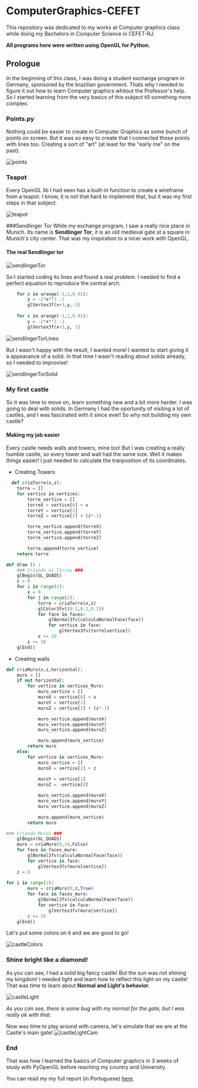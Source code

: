 [points]:https://i.imgsafe.org/8a9f246807.png
[teapot]:https://i.imgsafe.org/8ab27cddb5.png
[sendlingerTor]:https://i.imgsafe.org/8b77f21172.jpg
[sendlingerTorLines]:https://i.imgsafe.org/8b77d70a2f.jpg
[sendlingerTorSolid]:https://i.imgsafe.org/8b77d063ab.jpg
[castleColors]:https://i.imgsafe.org/8b779aacb5.jpg
[castleColorsCam]:https://i.imgsafe.org/8b77a72eb6.jpg
[castleLight]:https://i.imgsafe.org/8b77ad4f11.jpg
[castleLightCam]:https://i.imgsafe.org/8b77b9ca42.jpg


# ComputerGraphics-CEFET
This repository was dedicated to my works at Computer graphics class while doing my Bachelors in Computer Science in CEFET-RJ.

**All programs here were written using OpenGL for Python.**

## Prologue
In the beginning of this class, I was doing a student exchange program in Germany, sponsored by the brazilian government. Thats why I needed to figure it out how to learn Computer graphics whitout the Professor's help. So I started learning from the very basics of this subject till something more complex.

### Points.py
Nothing could be easier to create in Computer Graphics as some bunch of points on screen. But it was so easy to create that I connected those points with lines too. Creating a sort of "art" (at least for the "early me" on the past).

![points]

### Teapot
Every OpenGL lib I had seen has a built-in function to create a wireframe from a teapot. I know, it is not that hard to implement that, but it was my first steps in that subject.

![teapot]

###Sendlinger Tor
While my exchange program, I saw a really nice place in Munich. Its name is **Sendlinger Tor**, it is an old medieval gate at a square in Munich's city center. That was my inspiration to a nicer work with OpenGL.

#### The real Sendlinger tor
![sendlingerTor]

So I started coding its lines and found a real problem. I needed to find a perfect equation to reproduce the central arch.
```python
	for x in arange(-1,1,0.01):
		y = -2*x**2 -1
		glVertex3f(x+3,y,-1)
	
	for x in arange(-1,1,0.01):
		y = -2*x**2 -1
		glVertex3f(x+3,y, 1)

```
![sendlingerTorLines]

But I wasn't happy with the result, I wanted more! I wanted to start giving it a appearance of a solid. In that time I wasn't reading about solids already, so I needed to improvise!

![sendlingerTorSolid]

### My first castle
So it was time to move on, learn something new and a bit more harder. I was going to deal with solids. In Germany I had the oportunity of visiting a lot of castles, and I was fascinated with it since ever! So why not building my own castle?

#### Making my job easier
Every castle needs walls and towers, mine too! But I was creating a really humble castle, so every tower and wall had the same size. Well it makes things easier! I just needed to calculate the tranposition of its coordinates.

* Creating Towers
```python
  def criaTorre(x,z):
	torre = []
	for vertice in vertices:
		torre_vertice = []
		torreX = vertice[0] + x
		torreY = vertice[1]
		torreZ = vertice[2] + (z*-1) 

		torre_vertice.append(torreX)
		torre_vertice.append(torreY)
		torre_vertice.append(torreZ)

		torre.append(torre_vertice)
	return torre
```
```python
def draw () :
	### Criando as Torres ###
	glBegin(GL_QUADS)
	z = 0
	for i in range(2):
		x = 0	
		for j in range(2):
			torre = criaTorre(x,z)
			glColor3fv((0.5,0.2,0.2))
			for face in faces:
				glNormal3fv(calculaNormalFace(face))
				for vertice in face:
					glVertex3fv(torre[vertice])
			x += 10
		z += 10
	glEnd()
```

* Creating walls
```python
def criaMuro(x,z,horizontal):
	muro = []
	if not horizontal:
		for vertice in vertices_Muro:
			muro_vertice = []
			muroX = vertice[0] + x
			muroY = vertice[1]
			muroZ = vertice[2] + (z*-1)

			muro_vertice.append(muroX) 
			muro_vertice.append(muroY)
			muro_vertice.append(muroZ)

			muro.append(muro_vertice)
		return muro
	else:
		for vertice in vertices_Muro:
			muro_vertice = []
			muroX = vertice[2] + z
		
			muroY = vertice[1]
			muroZ = -vertice[0]

			muro_vertice.append(muroX) 
			muro_vertice.append(muroY)
			muro_vertice.append(muroZ)

			muro.append(muro_vertice)
		return muro
```
```python
### Criando Muros ###
	glBegin(GL_QUADS)
	muro = criaMuro(0,10,False)
	for face in faces_muro:
		glNormal3fv(calculaNormalFace(face))
		for vertice in face:
			glVertex3fv(muro[vertice])
	z = 0
	
for i in range(2):
		muro = criaMuro(0,z,True)
		for face in faces_muro:
			glNormal3fv(calculaNormalFace(face))
			for vertice in face:
				glVertex3fv(muro[vertice])
		z += 10
	glEnd()
```

Let's put some colors on it and we are good to go!

![castleColors]

### Shine bright like a diamond!
As you can see, I had a solid big fancy castle! But the sun was not shining my kingdom! I needed light and learn how to reflect this light on my castle! That was time to learn about **Normal and Light's behavior**.

![castleLight]

*As you can see, there is some bug with my normal for the gate, but I was really ok with that.*

Now was time to play around with camera, let's simulate that we are at the Castle's main gate!
![castleLightCam]

### End
That was how I learned the basics of Computer graphics in 3 weeks of study with PyOpenGL before reaching my country and University. 

You can read my my full report (in Portuguese) [here](https://drive.google.com/file/d/0B0yZCFuI97VkS2dVc2RpR2s5WFJIRFNoRWt4SHloeE55dzYw/view?usp=sharing).
